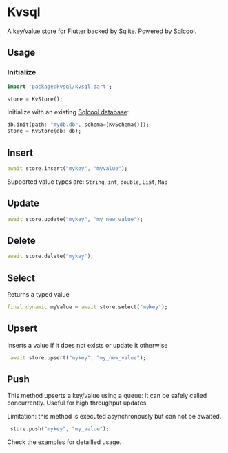 # Kvsql

A key/value store for Flutter backed by Sqlite. Powered by [Sqlcool](https://github.com/synw/sqlcool).

## Usage

### Initialize

   ```dart
   import 'package:kvsql/kvsql.dart';

   store = KvStore();
   ```

Initialize with an existing [Sqlcool database](https://github.com/synw/sqlcool):

   ```dart
   db.init(path: "mydb.db", schema=[KvSchema()]);
   store = KvStore(db: db);
   ```

## Insert

   ```dart
   await store.insert("mykey", "myvalue");
   ```

Supported value types are: `String`, `int`, `double`, `List`, `Map`

## Update

   ```dart
   await store.update("mykey", "my_new_value");
   ```

## Delete

   ```dart
   await store.delete("mykey");
   ```

## Select

Returns a typed value

   ```dart
   final dynamic myValue = await store.select("mykey");
   ```

## Upsert

Inserts a value if it does not exists or update it otherwise

   ```dart
    await store.upsert("mykey", "my_new_value");
   ```

## Push

This method upserts a key/value using a queue: it can be safely
called concurrently. Useful for high throughput updates.

Limitation: this method is executed asynchronously but can not be awaited.

   ```dart
    store.push("mykey", "my_value");
   ```

Check the examples for detailled usage.
